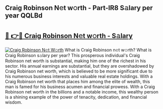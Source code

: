 ## Craig Robinson N𝚎t w𝚘rth - Part-lR8 S𝚊lary per year QQLBd

# <h2><a href="http://gc3fz0o.nevu.top/?p=Craig+Robinson">🔗 👉🔴 Craig Robinson N𝚎t w𝚘rth - S𝚊lary</a></h2>

[![Craig Robinson N𝚎t W𝚘rth](https://i.imgur.com/Oavwk0R.jpeg)](http://gc3fz0o.nevu.top/?p=Craig+Robinson)
What is Craig Robinson n𝚎t w𝚘rth? What is Craig Robinson s𝚊lary per year?
This prosperous individual's Craig Robinson net worth is substantial, making him one of the richest in his sector. His annual earnings are substantial, but they are overshadowed by Craig Robinson net worth, which is believed to be more significant due to his numerous business interests and valuable real estate holdings. With a Craig Robinson net worth that places him among the elite of wealth, this man is famed for his business acumen and financial prowess. With a Craig Robinson net worth in the billions and a notable income, this wealthy person is a shining example of the power of tenacity, dedication, and financial wisdom.
